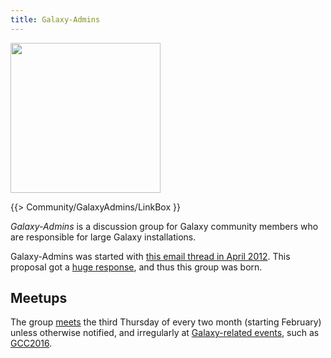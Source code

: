 ```yaml
---
title: Galaxy-Admins
---
```

<div class='center'><img src="/src/images/GalaxyLogos/GalaxyAdmins.png" alt="" width="240" /></div>

{{> Community/GalaxyAdmins/LinkBox }}



*Galaxy-Admins* is a discussion group for Galaxy community members who are responsible for large Galaxy installations.  

Galaxy-Admins was started with [this email thread in April 2012](http://dev.list.galaxyproject.org/Interested-in-speaking-with-other-institutions-deploying-Galaxy-locally-td4593471.html). This proposal got a [huge response](http://dev.list.galaxyproject.org/Interested-in-speaking-with-other-institutions-deploying-Galaxy-locally-td4593471.html), and thus this group was born.

## Meetups

The group [meets](/src/Community/GalaxyAdmins/Meetups/index.md) the third Thursday of every two month (starting February) unless otherwise notified, and irregularly at [Galaxy-related events](/src/events/index.md), such as [GCC2016](https://gcc2016.iu.edu/).

